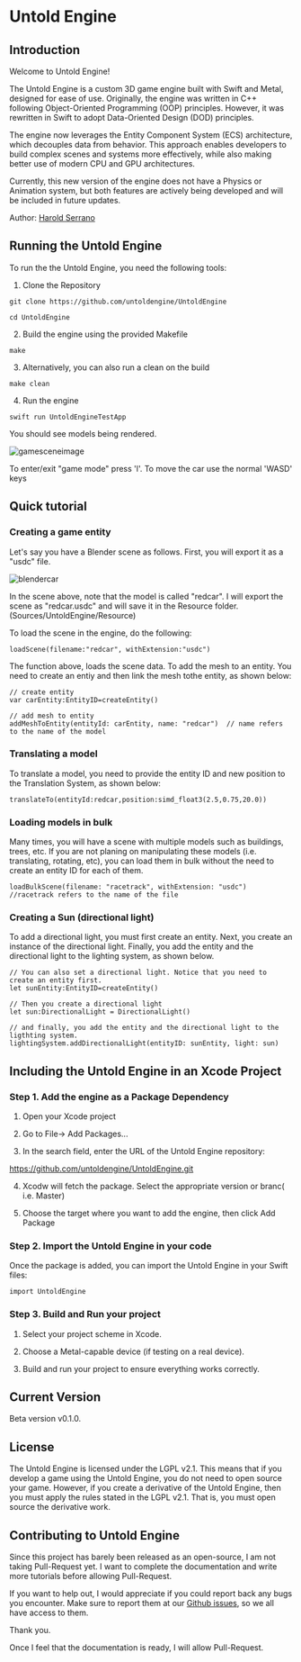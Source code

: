 # Untold Engine

## Introduction

Welcome to Untold Engine! 

The Untold Engine is a custom 3D game engine built with Swift and Metal, designed for ease of use. Originally, the engine was written in C++ following Object-Oriented Programming (OOP) principles. However, it was rewritten in Swift to adopt Data-Oriented Design (DOD) principles.

The engine now leverages the Entity Component System (ECS) architecture, which decouples data from behavior. This approach enables developers to build complex scenes and systems more effectively, while also making better use of modern CPU and GPU architectures.

Currently, this new version of the engine does not have a Physics or Animation system, but both features are actively being developed and will be included in future updates.

Author: [Harold Serrano](http://www.haroldserrano.com)

## Running the Untold Engine

To run the the Untold Engine, you need the following tools:

1. Clone the Repository

`git clone https://github.com/untoldengine/UntoldEngine`

`cd UntoldEngine`

2. Build the engine using the provided Makefile

`make`

3. Alternatively, you can also run a clean on the build 

`make clean`

4. Run the engine 

`swift run UntoldEngineTestApp`

You should see models being rendered.

![gamesceneimage](images/gamesceneimage.png)

To enter/exit "game mode" press 'l'. To move the car use the normal 'WASD' keys


## Quick tutorial

### Creating a game entity 

Let's say you have a Blender scene as follows. First, you will export it as a "usdc" file.

![blendercar](images/blendercar.png)

In the scene above, note that the model is called "redcar". I will export the scene as "redcar.usdc" and will save it 
in the Resource folder. (Sources/UntoldEngine/Resource)

To load the scene in the engine, do the following:

```
loadScene(filename:"redcar", withExtension:"usdc")
```

The function above, loads the scene data. To add the mesh to an entity. You need to create an entiy and then link the mesh tothe entity, as shown below:

```
// create entity 
var carEntity:EntityID=createEntity()

// add mesh to entity 
addMeshToEntity(entityId: carEntity, name: "redcar")  // name refers to the name of the model 
```

### Translating a model 

To translate a model, you need to provide the entity ID and new position to the Translation System, as shown below:

`translateTo(entityId:redcar,position:simd_float3(2.5,0.75,20.0))`


### Loading models in bulk

Many times, you will have a scene with multiple models such as buildings, trees, etc. If you are not planing on manipulating these models (i.e. translating, rotating, etc), you can load them in bulk without the need to create an entity ID for each of them.

`loadBulkScene(filename: "racetrack", withExtension: "usdc") //racetrack refers to the name of the file`

### Creating a Sun (directional light)

To add a directional light, you must first create an entity. Next, you create an instance of the directional light. Finally, you add the entity and the directional light to the lighting system, as shown below.

```
// You can also set a directional light. Notice that you need to create an entity first. 
let sunEntity:EntityID=createEntity()

// Then you create a directional light 
let sun:DirectionalLight = DirectionalLight()

// and finally, you add the entity and the directional light to the ligthting system. 
lightingSystem.addDirectionalLight(entityID: sunEntity, light: sun)
```

## Including the Untold Engine in an Xcode Project 

### Step 1. Add the engine as a Package Dependency

1. Open your Xcode project 

2. Go to File-> Add Packages...

3. In the search field, enter the URL of the Untold Engine repository:

https://github.com/untoldengine/UntoldEngine.git 

4. Xcodw will fetch the package. Select the appropriate version or branc( i.e. Master)

5. Choose the target where you want to add the engine, then click Add Package 

### Step 2. Import the Untold Engine in your code 

Once the package is added, you can import the Untold Engine in your Swift files:

`import UntoldEngine`

### Step 3. Build and Run your project 

1. Select your project scheme in Xcode.

2. Choose a Metal-capable device (if testing on a real device).

3. Build and run your project to ensure everything works correctly.

## Current Version

Beta version v0.1.0. 

## License

The Untold Engine is licensed under the LGPL v2.1. This means that if you develop a game using the Untold Engine, you do not need to open source your game. However, if you create a derivative of the Untold Engine, then you must apply the rules stated in the LGPL v2.1. That is, you must open source the derivative work.


## Contributing to Untold Engine

Since this project has barely been released as an open-source, I am not taking Pull-Request yet. I want to complete the documentation and write more tutorials before allowing Pull-Request.

If you want to help out, I would appreciate if you could report back any bugs you encounter. Make sure to report them at our [Github issues](https://github.com/untoldengine/UntoldEngine/issues), so we all have access to them.

Thank you.

Once I feel that the documentation is ready, I will allow Pull-Request.



